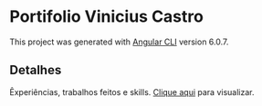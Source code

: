 # Portifolio Vinicius Castro

This project was generated with [Angular CLI](https://github.com/angular/angular-cli) version 6.0.7.

## Detalhes

Êxperiências, trabalhos feitos e skills.
[Clique aqui](https://viniciusrc15.github.io/portifolio-viniciusrc/) para visualizar.

